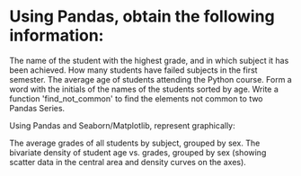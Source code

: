 # Using Pandas, obtain the following information:

The name of the student with the highest grade, and in which subject it has been achieved.
How many students have failed subjects in the first semester.
The average age of students attending the Python course.
Form a word with the initials of the names of the students sorted by age.
Write a function 'find_not_common' to find the elements not common to two Pandas Series.

Using Pandas and Seaborn/Matplotlib, represent graphically:

The average grades of all students by subject, grouped by sex.
The bivariate density of student age vs. grades, grouped by sex (showing scatter data in the central area and density curves on the axes).
